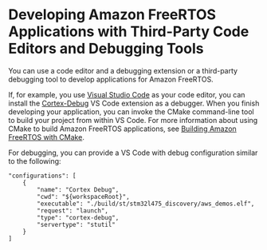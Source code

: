 # Developing Amazon FreeRTOS Applications with Third\-Party Code Editors and Debugging Tools<a name="developing-third-party"></a>

You can use a code editor and a debugging extension or a third\-party debugging tool to develop applications for Amazon FreeRTOS\.

If, for example, you use [Visual Studio Code](https://code.visualstudio.com/) as your code editor, you can install the [Cortex\-Debug](https://marketplace.visualstudio.com/items?itemName=marus25.cortex-debug) VS Code extension as a debugger\. When you finish developing your application, you can invoke the CMake command\-line tool to build your project from within VS Code\. For more information about using CMake to build Amazon FreeRTOS applications, see [Building Amazon FreeRTOS with CMake](building-cmake.md)\.

For debugging, you can provide a VS Code with debug configuration similar to the following:

```
"configurations": [
    {
        "name": "Cortex Debug",
        "cwd": "${workspaceRoot}",
        "executable": "./build/st/stm32l475_discovery/aws_demos.elf",
        "request": "launch",
        "type": "cortex-debug",
        "servertype": "stutil"
    }
]
```